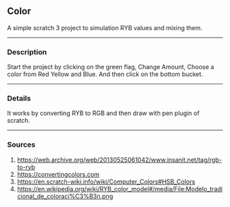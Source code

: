 ## Color
A simple scratch 3 project to simulation RYB values and mixing them.

***

### Description
Start the project by clicking on the green flag,
Change Amount,
Choose a color from Red Yellow and Blue.
And then click on the bottom bucket.

***

### Details
It works by converting RYB to RGB and then draw with pen plugin of scratch.

***

### Sources
1. https://web.archive.org/web/20130525061042/www.insanit.net/tag/rgb-to-ryb
2. https://convertingcolors.com
3. https://en.scratch-wiki.info/wiki/Computer_Colors#HSB_Colors
4. https://en.wikipedia.org/wiki/RYB_color_model#/media/File:Modelo_tradicional_de_coloraci%C3%B3n.png 

